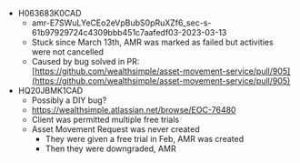 - H063683K0CAD
	- amr-E7SWuLYeCEo2eVpBubS0pRuXZf6_sec-s-61b97929724c4309bbb451c7aafedf03-2023-03-13
	- Stuck since March 13th, AMR was marked as failed but activities were not cancelled
	- Caused by bug solved in PR: [https://github.com/wealthsimple/asset-movement-service/pull/905](https://github.com/wealthsimple/asset-movement-service/pull/905)
- HQ20JBMK1CAD
	- Possibly a DIY bug?
	- https://wealthsimple.atlassian.net/browse/EOC-76480
	- Client was permitted multiple free trials
	- Asset Movement Request was never created
		- They were given a free trial in Feb, AMR was created
		- Then they were downgraded, AMR